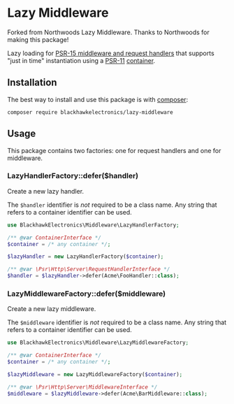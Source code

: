 # Lazy Middleware

Forked from Northwoods Lazy Middleware. Thanks to Northwoods for making this package!

Lazy loading for [PSR-15 middleware and request handlers][psr15] that supports
"just in time" instantiation using a [PSR-11][psr11] [container][containers].

[psr15]: https://www.php-fig.org/psr/psr-15/
[psr11]: https://www.php-fig.org/psr/psr-11/
[containers]: https://packagist.org/providers/psr/container-implementation

## Installation

The best way to install and use this package is with [composer](http://getcomposer.org/):

```shell
composer require blackhawkelectronics/lazy-middleware
```

## Usage

This package contains two factories: one for request handlers and one for middleware.

### LazyHandlerFactory::defer($handler)

Create a new lazy handler.

The `$handler` identifier is *not* required to be a class name. Any string
that refers to a container identifier can be used.

```php
use BlackhawkElectronics\Middleware\LazyHandlerFactory;

/** @var ContainerInterface */
$container = /* any container */;

$lazyHandler = new LazyHandlerFactory($container);

/** @var \Psr\Http\Server\RequestHandlerInterface */
$handler = $lazyHandler->defer(Acme\FooHandler::class);
```

### LazyMiddlewareFactory::defer($middleware)

Create a new lazy middleware.

The `$middleware` identifier is *not* required to be a class name. Any string
that refers to a container identifier can be used.

```php
use BlackhawkElectronics\Middleware\LazyMiddlewareFactory;

/** @var ContainerInterface */
$container = /* any container */;

$lazyMiddleware = new LazyMiddlewareFactory($container);

/** @var \Psr\Http\Server\MiddlewareInterface */
$middleware = $lazyMiddleware->defer(Acme\BarMiddleware::class);
```
